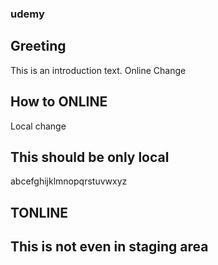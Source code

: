 ### udemy

## Greeting 
This is an introduction text. Online Change
 
## How to ONLINE
Local change


## This should be only local
 abcefghijklmnopqrstuvwxyz
## TONLINE

## This is not even in staging area
